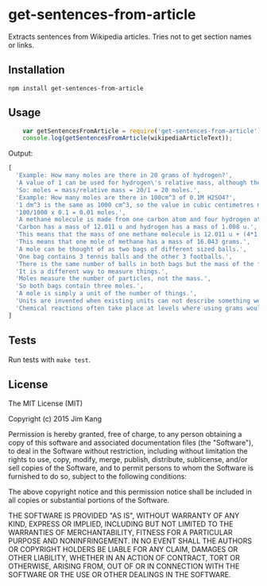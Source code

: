 get-sentences-from-article
==========================

Extracts sentences from Wikipedia articles. Tries not to get section names or links.

Installation
------------
```shell
npm install get-sentences-from-article
```
Usage
-----
```javascript
    var getSentencesFromArticle = require('get-sentences-from-article');
    console.log(getSentencesFromArticle(wikipediaArticleText));
```
Output:
```javascript
[
  'Example: How many moles are there in 20 grams of hydrogen?',
  'A value of 1 can be used for hydrogen\'s relative mass, although the correct value is slightly larger.',
  'So: moles = mass/relative mass = 20/1 = 20 moles.',
  'Example: How many moles are there in 100cm^3 of 0.1M H2SO4?',
  '1 dm^3 is the same as 1000 cm^3, so the value in cubic centimetres needs to be divided by 1000.',
  '100/1000 x 0.1 = 0.01 moles.',
  'A methane molecule is made from one carbon atom and four hydrogen atoms.',
  'Carbon has a mass of 12.011 u and hydrogen has a mass of 1.008 u.',
  'This means that the mass of one methane molecule is 12.011 u + (4*1.008u), or 16.043 u.',
  'This means that one mole of methane has a mass of 16.043 grams.',
  'A mole can be thought of as two bags of different sized balls.',
  'One bag contains 3 tennis balls and the other 3 footballs.',
  'There is the same number of balls in both bags but the mass of the footballs is much larger.',
  'It is a different way to measure things.',
  'Moles measure the number of particles, not the mass.',
  'So both bags contain three moles.',
  'A mole is simply a unit of the number of things.',
  'Units are invented when existing units can not describe something well enough.',
  'Chemical reactions often take place at levels where using grams wouldn\'t make sense, yet using absolute numbers of atoms/molecules/ions would be confusing, too.'
]
```
Tests
-----

Run tests with `make test`.

License
-------

The MIT License (MIT)

Copyright (c) 2015 Jim Kang

Permission is hereby granted, free of charge, to any person obtaining a copy
of this software and associated documentation files (the "Software"), to deal
in the Software without restriction, including without limitation the rights
to use, copy, modify, merge, publish, distribute, sublicense, and/or sell
copies of the Software, and to permit persons to whom the Software is
furnished to do so, subject to the following conditions:

The above copyright notice and this permission notice shall be included in
all copies or substantial portions of the Software.

THE SOFTWARE IS PROVIDED "AS IS", WITHOUT WARRANTY OF ANY KIND, EXPRESS OR
IMPLIED, INCLUDING BUT NOT LIMITED TO THE WARRANTIES OF MERCHANTABILITY,
FITNESS FOR A PARTICULAR PURPOSE AND NONINFRINGEMENT. IN NO EVENT SHALL THE
AUTHORS OR COPYRIGHT HOLDERS BE LIABLE FOR ANY CLAIM, DAMAGES OR OTHER
LIABILITY, WHETHER IN AN ACTION OF CONTRACT, TORT OR OTHERWISE, ARISING FROM,
OUT OF OR IN CONNECTION WITH THE SOFTWARE OR THE USE OR OTHER DEALINGS IN
THE SOFTWARE.
